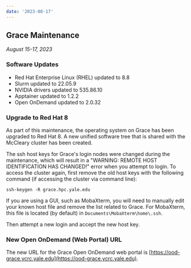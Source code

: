 ```yaml
---
date: '2023-08-17'
---
```


## Grace Maintenance
_August 15-17, 2023_

### Software Updates

- Red Hat Enterprise Linux (RHEL) updated to 8.8
- Slurm updated to 22.05.9
- NVIDIA drivers updated to 535.86.10
- Apptainer updated to 1.2.2
- Open OnDemand updated to 2.0.32

### Upgrade to Red Hat 8

As part of this maintenance, the operating system on Grace has been upgraded to Red Hat 8.  A new unified software tree that is shared with the McCleary cluster has been created.
 
The ssh host keys for Grace's login nodes were changed during the maintenance, which will result in a "WARNING: REMOTE HOST IDENTIFICATION HAS CHANGED!" error when you attempt to login. To access the cluster again, first remove the old host keys with the following command (if accessing the cluster via command line):

```
ssh-keygen -R grace.hpc.yale.edu
```

If you are using a GUI, such as MobaXterm, you will need to manually edit your known host file and remove the list related to Grace.
For MobaXterm, this file is located (by default) in `Documents\MobaXterm\home\.ssh`.

Then attempt a new login and accept the new host key.

### New Open OnDemand (Web Portal) URL
 
The new URL for the Grace Open OnDemand web portal is [https://ood-grace.ycrc.yale.edu](https://ood-grace.ycrc.yale.edu).